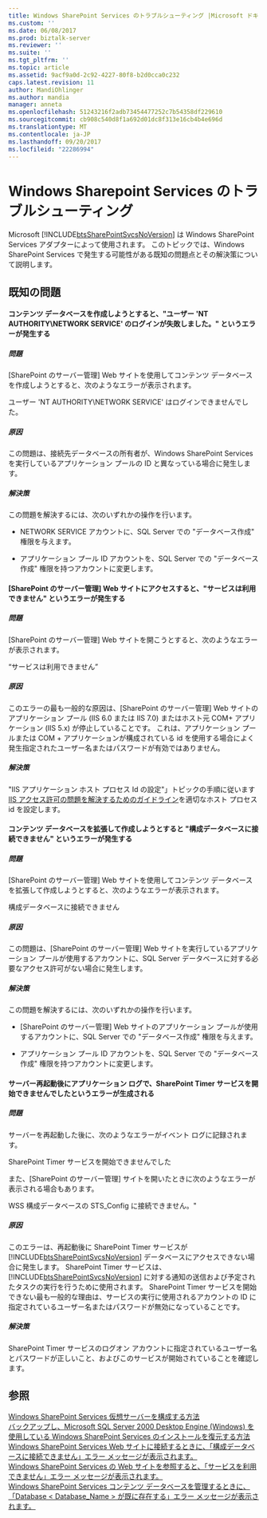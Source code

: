 ```yaml
---
title: Windows SharePoint Services のトラブルシューティング |Microsoft ドキュメント
ms.custom: ''
ms.date: 06/08/2017
ms.prod: biztalk-server
ms.reviewer: ''
ms.suite: ''
ms.tgt_pltfrm: ''
ms.topic: article
ms.assetid: 9acf9a0d-2c92-4227-80f8-b2d0cca0c232
caps.latest.revision: 11
author: MandiOhlinger
ms.author: mandia
manager: anneta
ms.openlocfilehash: 51243216f2adb73454477252c7b54358df229610
ms.sourcegitcommit: cb908c540d8f1a692d01dc8f313e16cb4b4e696d
ms.translationtype: MT
ms.contentlocale: ja-JP
ms.lasthandoff: 09/20/2017
ms.locfileid: "22286994"
---
```

# <a name="troubleshooting-windows-sharepoint-services"></a>Windows Sharepoint Services のトラブルシューティング
Microsoft [!INCLUDE[btsSharePointSvcsNoVersion](../includes/btssharepointsvcsnoversion-md.md)] は Windows SharePoint Services アダプターによって使用されます。 このトピックでは、Windows SharePoint Services で発生する可能性がある既知の問題点とその解決策について説明します。  
  
## <a name="known-issues"></a>既知の問題  
  
#### <a name="login-failed-for-user-nt-authoritynetwork-service-error-occurs-when-attempting-to-create-content-database"></a>コンテンツ データベースを作成しようとすると、"ユーザー 'NT AUTHORITY\NETWORK SERVICE' のログインが失敗しました。" というエラーが発生する  
  
##### <a name="problem"></a>問題  
 [SharePoint のサーバー管理] Web サイトを使用してコンテンツ データベースを作成しようとすると、次のようなエラーが表示されます。  
  
 ユーザー 'NT AUTHORITY\NETWORK SERVICE' はログインできませんでした。  
  
##### <a name="cause"></a>原因  
 この問題は、接続先データベースの所有者が、Windows SharePoint Services を実行しているアプリケーション プールの ID と異なっている場合に発生します。  
  
##### <a name="resolution"></a>解決策  
 この問題を解決するには、次のいずれかの操作を行います。  
  
-   NETWORK SERVICE アカウントに、SQL Server での "データベース作成" 権限を与えます。  
  
-   アプリケーション プール ID アカウントを、SQL Server での "データベース作成" 権限を持つアカウントに変更します。  
  
#### <a name="service-unavailable-error-occurs-when-accessing-the-sharepoint-central-administration-web-site"></a>[SharePoint のサーバー管理] Web サイトにアクセスすると、"サービスは利用できません" というエラーが発生する  
  
##### <a name="problem"></a>問題  
 [SharePoint のサーバー管理] Web サイトを開こうとすると、次のようなエラーが表示されます。  
  
 “サービスは利用できません”  
  
##### <a name="cause"></a>原因  
 このエラーの最も一般的な原因は、[SharePoint のサーバー管理] Web サイトのアプリケーション プール (IIS 6.0 または IIS 7.0) またはホスト元 COM+ アプリケーション (IIS 5.x) が停止していることです。 これは、アプリケーション プールまたは COM + アプリケーションが構成されている id を使用する場合によく発生指定されたユーザー名またはパスワードが有効ではありません。  
  
##### <a name="resolution"></a>解決策  
 "IIS アプリケーション ホスト プロセス Id の設定"」トピックの手順に従います[IIS アクセス許可の問題を解決するためのガイドライン](../core/guidelines-for-resolving-iis-permissions-problems.md)を適切なホスト プロセス id を設定します。  
  
#### <a name="cannot-connect-to-the-configuration-database-error-occurs-when-attempting-to-extend-and-create-a-content-database"></a>コンテンツ データベースを拡張して作成しようとすると "構成データベースに接続できません" というエラーが発生する  
  
##### <a name="problem"></a>問題  
 [SharePoint のサーバー管理] Web サイトを使用してコンテンツ データベースを拡張して作成しようとすると、次のようなエラーが表示されます。  
  
 構成データベースに接続できません  
  
##### <a name="cause"></a>原因  
 この問題は、[SharePoint のサーバー管理] Web サイトを実行しているアプリケーション プールが使用するアカウントに、SQL Server データベースに対する必要なアクセス許可がない場合に発生します。  
  
##### <a name="resolution"></a>解決策  
 この問題を解決するには、次のいずれかの操作を行います。  
  
-   [SharePoint のサーバー管理] Web サイトのアプリケーション プールが使用するアカウントに、SQL Server での "データベース作成" 権限を与えます。  
  
-   アプリケーション プール ID アカウントを、SQL Server での "データベース作成" 権限を持つアカウントに変更します。  
  
#### <a name="the-sharepoint-timer-service-service-failed-to-start-error-is-generated-in-the-application-log-after-rebooting-server"></a>サーバー再起動後にアプリケーション ログで、SharePoint Timer サービスを開始できませんでしたというエラーが生成される  
  
##### <a name="problem"></a>問題  
 サーバーを再起動した後に、次のようなエラーがイベント ログに記録されます。  
  
 SharePoint Timer サービスを開始できませんでした  
  
 また、[SharePoint のサーバー管理] サイトを開いたときに次のようなエラーが表示される場合もあります。  
  
 WSS 構成データベースの STS_Config に接続できません。"  
  
##### <a name="cause"></a>原因  
 このエラーは、再起動後に SharePoint Timer サービスが [!INCLUDE[btsSharePointSvcsNoVersion](../includes/btssharepointsvcsnoversion-md.md)] データベースにアクセスできない場合に発生します。 SharePoint Timer サービスは、[!INCLUDE[btsSharePointSvcsNoVersion](../includes/btssharepointsvcsnoversion-md.md)] に対する通知の送信および予定されたタスクの実行を行うために使用されます。 SharePoint Timer サービスを開始できない最も一般的な理由は、サービスの実行に使用されるアカウントの ID に指定されているユーザー名またはパスワードが無効になっていることです。  
  
##### <a name="resolution"></a>解決策  
 SharePoint Timer サービスのログオン アカウントに指定されているユーザー名とパスワードが正しいこと、およびこのサービスが開始されていることを確認します。  
  
## <a name="see-also"></a>参照  
 [Windows SharePoint Services 仮想サーバーを構成する方法](http://support.microsoft.com/kb/832769)   
 [バックアップし、Microsoft SQL Server 2000 Desktop Engine (Windows) を使用している Windows SharePoint Services のインストールを復元する方法](http://support.microsoft.com/kb/833797)   
 [Windows SharePoint Services Web サイトに接続するときに、「構成データベースに接続できません」エラー メッセージが表示されます。](http://support.microsoft.com/kb/823287)   
 [Windows SharePoint Services の Web サイトを参照すると、「サービスを利用できません」エラー メッセージが表示されます。](http://support.microsoft.com/kb/823552)   
 [Windows SharePoint Services コンテンツ データベースを管理するときに、「Database < Database_Name > が既に存在する」エラー メッセージが表示されます。](http://support.microsoft.com/kb/828815)